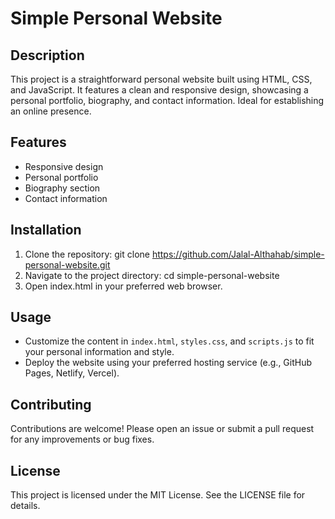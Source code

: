 # Simple Personal Website

## Description
This project is a straightforward personal website built using HTML, CSS, and JavaScript. It features a clean and responsive design, showcasing a personal portfolio, biography, and contact information. Ideal for establishing an online presence.

## Features
- Responsive design
- Personal portfolio
- Biography section
- Contact information

## Installation
1. Clone the repository:
   git clone https://github.com/Jalal-Althahab/simple-personal-website.git
2. Navigate to the project directory:
   cd simple-personal-website
3. Open index.html in your preferred web browser.

## Usage
- Customize the content in `index.html`, `styles.css`, and `scripts.js` to fit your personal information and style.
- Deploy the website using your preferred hosting service (e.g., GitHub Pages, Netlify, Vercel).

## Contributing
Contributions are welcome! Please open an issue or submit a pull request for any improvements or bug fixes.

## License
This project is licensed under the MIT License. See the LICENSE file for details.
